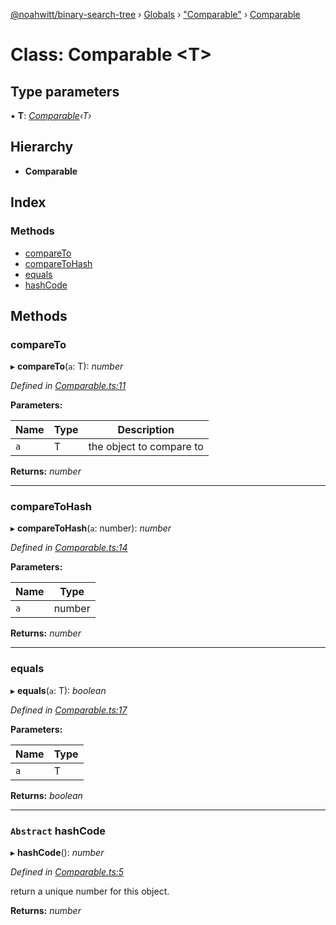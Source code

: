 [@noahwitt/binary-search-tree](../README.md) › [Globals](../globals.md) › ["Comparable"](../modules/_comparable_.md) › [Comparable](_comparable_.comparable.md)

# Class: Comparable <**T**>

## Type parameters

▪ **T**: *[Comparable](_comparable_.comparable.md)‹T›*

## Hierarchy

* **Comparable**

## Index

### Methods

* [compareTo](_comparable_.comparable.md#compareto)
* [compareToHash](_comparable_.comparable.md#comparetohash)
* [equals](_comparable_.comparable.md#equals)
* [hashCode](_comparable_.comparable.md#abstract-hashcode)

## Methods

###  compareTo

▸ **compareTo**(`a`: T): *number*

*Defined in [Comparable.ts:11](https://github.com/noah-witt/binary-search-tree/blob/477dd8c/Comparable.ts#L11)*

**Parameters:**

Name | Type | Description |
------ | ------ | ------ |
`a` | T | the object to compare to  |

**Returns:** *number*

___

###  compareToHash

▸ **compareToHash**(`a`: number): *number*

*Defined in [Comparable.ts:14](https://github.com/noah-witt/binary-search-tree/blob/477dd8c/Comparable.ts#L14)*

**Parameters:**

Name | Type |
------ | ------ |
`a` | number |

**Returns:** *number*

___

###  equals

▸ **equals**(`a`: T): *boolean*

*Defined in [Comparable.ts:17](https://github.com/noah-witt/binary-search-tree/blob/477dd8c/Comparable.ts#L17)*

**Parameters:**

Name | Type |
------ | ------ |
`a` | T |

**Returns:** *boolean*

___

### `Abstract` hashCode

▸ **hashCode**(): *number*

*Defined in [Comparable.ts:5](https://github.com/noah-witt/binary-search-tree/blob/477dd8c/Comparable.ts#L5)*

return a unique number for this object.

**Returns:** *number*
